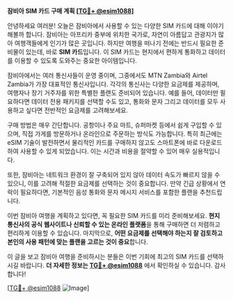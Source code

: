 **잠비아 SIM 카드 구매 계획 [[TG💪+ @esim1088](https://t.me/s/esim1088)]**

안녕하세요 여러분! 오늘은 잠비아에서 사용할 수 있는 다양한 SIM 카드에 대해 이야기해볼까 합니다. 잠비아는 아프리카 중부에 위치한 국가로, 자연이 아름답고 관광지가 많아 여행객들에게 인기가 많은 곳입니다. 하지만 여행을 떠나기 전에는 반드시 필요한 준비물이 있는데, 바로 **SIM 카드**입니다. 이 SIM 카드는 현지에서 편하게 통화하고 데이터를 이용할 수 있도록 도와주는 중요한 아이템입니다.

잠비아에서는 여러 통신사들이 운영 중이며, 그중에서도 MTN Zambia와 Airtel Zambia가 가장 대표적인 통신사입니다. 각각의 통신사는 다양한 요금제를 제공하며, 여행자나 장기 거주자를 위한 특별한 플랜도 준비되어 있습니다. 예를 들어, 데이터만 필요하다면 데이터 전용 패키지를 선택할 수도 있고, 통화와 문자 그리고 데이터를 모두 사용하고 싶다면 전반적인 요금제를 고려해보세요.

구매 방법은 매우 간단합니다. 공항이나 주요 마트, 슈퍼마켓 등에서 쉽게 구입할 수 있으며, 직접 가게를 방문하거나 온라인으로 주문하는 방식도 가능합니다. 특히 최근에는 eSIM 기술이 발전하면서 물리적인 카드를 구매하지 않고도 스마트폰에 바로 다운로드하여 사용할 수 있게 되었습니다. 이는 시간과 비용을 절약할 수 있어 매우 실용적입니다.

또한, 잠비아는 네트워크 환경이 잘 구축되어 있지 않아 데이터 속도가 빠르지 않을 수 있으니, 이를 고려해 적절한 요금제를 선택하는 것이 중요합니다. 만약 긴급 상황에서 연락이 필요하다면, 기본적인 음성 통화와 문자 메시지 서비스를 포함한 플랜을 추천드립니다.

이번 잠비아 여행을 계획하고 있다면, 꼭 필요한 SIM 카드를 미리 준비해보세요. **현지 통신사의 공식 웹사이트나 신뢰할 수 있는 온라인 플랫폼**을 통해 구매하면 더 저렴하고 편리하게 이용할 수 있습니다. 마지막으로, **어떤 요금제를 선택해야 하는지 잘 검토하고 본인의 사용 패턴에 맞는 플랜을 고르는 것이 중요**합니다.

이 글을 보고 잠비아 여행을 준비하시는 분들은 이번 기회에 최고의 SIM 카드를 선택하시길 바랍니다. **더 자세한 정보는 [TG💪+ @esim1088](https://t.me/s/esim1088)** 에서 확인하실 수 있습니다. 감사합니다!

[[TG💪+ @esim1088](https://t.me/s/esim1088) ![Image](https://i.postimg.cc/Y0z9fWf4/image.png)]